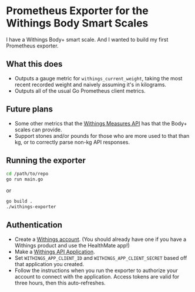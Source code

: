 # Prometheus Exporter for the Withings Body Smart Scales

I have a Withings Body+ smart scale. And I wanted to build my first Prometheus exporter.

## What this does

- Outputs a gauge metric for `withings_current_weight`, taking the most recent recorded weight and naively assuming it's in kilograms.
- Outputs all of the usual Go Prometheus client metrics.

## Future plans

- Some other metrics that the [Withings Measures API](https://developer.withings.com/oauth2/#operation/measure-getmeas) has that the Body+ scales can provide.
- Support stones and/or pounds for those who are more used to that than kg, or to correctly parse non-kg API responses.

## Running the exporter

```sh
cd /path/to/repo
go run main.go
```

or

```sh
go build .
./withings-exporter
```

## Authentication

- Create a [Withings account](https://account.withings.com/connectionuser/account_create). (You should already have one if you have a Withings product and use the HealthMate app!)
- Make a [Withings API Application](https://account.withings.com/connectionuser/account_create).
- Set `WITHINGS_APP_CLIENT_ID` and `WITHINGS_APP_CLIENT_SECRET` based off that application you created.
- Follow the instructions when you run the exporter to authorize your account to connect with the application. Access tokens are valid for three hours, then this auto-refreshes.
